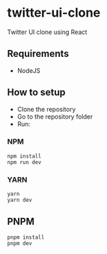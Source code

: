 # twitter-ui-clone
Twitter UI clone using React

## Requirements

- NodeJS

## How to setup

- Clone the repository
- Go to the repository folder
- Run:

### NPM
```
npm install
npm run dev
```

### YARN
```
yarn
yarn dev
```
## PNPM
```
pnpm install
pnpm dev
```
